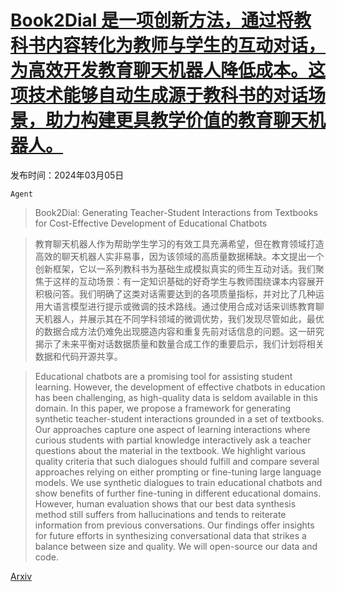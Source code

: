 # [Book2Dial 是一项创新方法，通过将教科书内容转化为教师与学生的互动对话，为高效开发教育聊天机器人降低成本。这项技术能够自动生成源于教科书的对话场景，助力构建更具教学价值的教育聊天机器人。](https://arxiv.org/abs/2403.03307)

发布时间：2024年03月05日

`Agent`

> Book2Dial: Generating Teacher-Student Interactions from Textbooks for Cost-Effective Development of Educational Chatbots

> 教育聊天机器人作为帮助学生学习的有效工具充满希望，但在教育领域打造高效的聊天机器人实非易事，因为该领域的高质量数据稀缺。本文提出一个创新框架，它以一系列教科书为基础生成模拟真实的师生互动对话。我们聚焦于这样的互动场景：有一定知识基础的好奇学生与教师围绕课本内容展开积极问答。我们明确了这类对话需要达到的各项质量指标，并对比了几种运用大语言模型进行提示或微调的技术路线。通过使用合成对话来训练教育聊天机器人，并展示其在不同学科领域的微调优势，我们发现尽管如此，最优的数据合成方法仍难免出现臆造内容和重复先前对话信息的问题。这一研究揭示了未来平衡对话数据质量和数量合成工作的重要启示，我们计划将相关数据和代码开源共享。

> Educational chatbots are a promising tool for assisting student learning. However, the development of effective chatbots in education has been challenging, as high-quality data is seldom available in this domain. In this paper, we propose a framework for generating synthetic teacher-student interactions grounded in a set of textbooks. Our approaches capture one aspect of learning interactions where curious students with partial knowledge interactively ask a teacher questions about the material in the textbook. We highlight various quality criteria that such dialogues should fulfill and compare several approaches relying on either prompting or fine-tuning large language models. We use synthetic dialogues to train educational chatbots and show benefits of further fine-tuning in different educational domains. However, human evaluation shows that our best data synthesis method still suffers from hallucinations and tends to reiterate information from previous conversations. Our findings offer insights for future efforts in synthesizing conversational data that strikes a balance between size and quality. We will open-source our data and code.

[Arxiv](https://arxiv.org/abs/2403.03307)